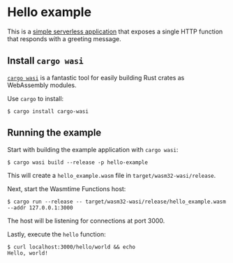 # Hello example

This is a [simple serverless application](src/main.rs) that exposes a single HTTP function that responds with a greeting message.

## Install `cargo wasi`

[`cargo wasi`](https://github.com/bytecodealliance/cargo-wasi) is a fantastic tool for easily building Rust crates as WebAssembly modules.

Use `cargo` to install:

```text
$ cargo install cargo-wasi
```

## Running the example

Start with building the example application with `cargo wasi`:

```text
$ cargo wasi build --release -p hello-example
```

This will create a `hello_example.wasm` file in `target/wasm32-wasi/release`.

Next, start the Wasmtime Functions host:

```
$ cargo run --release -- target/wasm32-wasi/release/hello_example.wasm --addr 127.0.0.1:3000
```

The host will be listening for connections at port 3000.

Lastly, execute the `hello` function:

```
$ curl localhost:3000/hello/world && echo
Hello, world!
```
